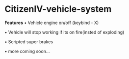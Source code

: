 # CitizenIV-vehicle-system


**Features**
• Vehicle engine on/off (keybind - X)

• Vehicle will stop working if its on fire(insted of exploding)

• Scripted super brakes

• more coming soon...
